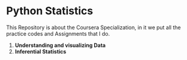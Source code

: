 # Python Statistics

This Repository is about the Coursera Specialization, in it we put all the practice codes and Assignments that I do.  
  1. **Understanding and visualizing Data**
  2. **Inferential Statistics**
